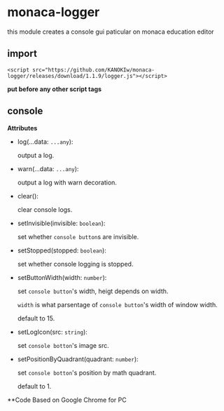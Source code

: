 # monaca-logger
this module creates a console gui paticular on monaca education editor

## import
`<script src="https://github.com/KANOKIw/monaca-logger/releases/download/1.1.9/logger.js"></script>`

__put before any other script tags__

## console
**Attributes**
 * log(...data: `...any`):
   
    output a log.
 * warn(...data: `...any`):
   
    output a log with warn decoration.
 * clear():
   
    clear console logs.
 * setInvisible(invisible: `boolean`):
   
    set whether `console button`s are invisible.
 * setStopped(stopped: `boolean`):
   
    set whether console logging is stopped.
 * setButtonWidth(width: `number`):
   
    set `console button`'s width, heigt depends on width.

    `width` is what parsentage of `console button`'s width of window width.

    default to 15.
 * setLogIcon(src: `string`):
   
    set `console botton`'s image src.
 * setPositionByQuadrant(quadrant: `number`):
   
    set `console botton`'s position by math quadrant.
   
    default to 1.

**Code Based on Google Chrome for PC
